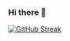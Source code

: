 ### Hi there 👋
[![GitHub Streak](https://streak-stats.demolab.com?user=Tefamichael-A28&theme=dark&border_radius=6.7&locale=am)](https://git.io/streak-stats)

<!--
**Tesfamichael-A28/Tesfamichael-A28** is a ✨ _special_ ✨ repository because its `README.md` (this file) appears on your GitHub profile.

Here are some ideas to get you started:

- 🔭 I’m currently working on ...
- 🌱 I’m currently learning ...
- 👯 I’m looking to collaborate on ...
- 🤔 I’m looking for help with ...
- 💬 Ask me about ...
- 📫 How to reach me: ...
- 😄 Pronouns: ...
- ⚡ Fun fact: ...
-->
